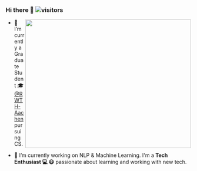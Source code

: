 ### Hi there 👋 ![visitors](https://visitor-badge.glitch.me/badge?page_id=ichbinhandsome.ichbinhandsome)

<img width="450" height="350" src="https://media.giphy.com/media/9B8wYztAoe1zO/source.gif" align=right>

- 🔭 I’m currently a Graduate Student 🎓[@RWTH-Aachen](https://www.rwth-aachen.de/go/id/a/?lidx=1) pursuing CS.

- 🌱 I’m currently working on NLP & Machine Learning. I'm a **Tech Enthusiast 💻 😃** passionate about learning and working with new tech.
<!--
**ichbinhandsome/ichbinhandsome** is a ✨ _special_ ✨ repository because its `README.md` (this file) appears on your GitHub profile.

Here are some ideas to get you started:

- 🔭 I’m currently working on ...
- 🌱 I’m currently learning ...
- 👯 I’m looking to collaborate on ...
- 🤔 I’m looking for help with ...
- 💬 Ask me about ...
- 📫 How to reach me: ...
- 😄 Pronouns: ...
- ⚡ Fun fact: ...
-->
